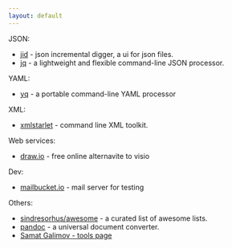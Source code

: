 ```yaml
---
layout: default
---
```



JSON:

* [jid](https://github.com/simeji/jid) - json incremental digger, a ui for json files.
* [jq](https://stedolan.github.io/jq/) - a lightweight and flexible command-line JSON processor.

YAML:

* [yq](https://github.com/mikefarah/yq) - a portable command-line YAML processor

XML:

* [xmlstarlet](http://xmlstar.sourceforge.net/) - command line XML toolkit.

Web services:

* [draw.io](https://www.draw.io/) - free online alternavite to visio

Dev:
* [mailbucket.io](https://mailbucket.io/) - mail server for testing

Others:

* [sindresorhus/awesome](https://github.com/sindresorhus/awesome) - a curated list of awesome lists.
* [pandoc](https://pandoc.org/) - a universal document converter.
* [Samat Galimov - tools page](https://samat.me/tools/)
